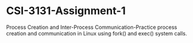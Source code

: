 # CSI-3131-Assignment-1
Process Creation and Inter-Process Communication-Practice process creation and communication in Linux using fork() and exec() system calls. 